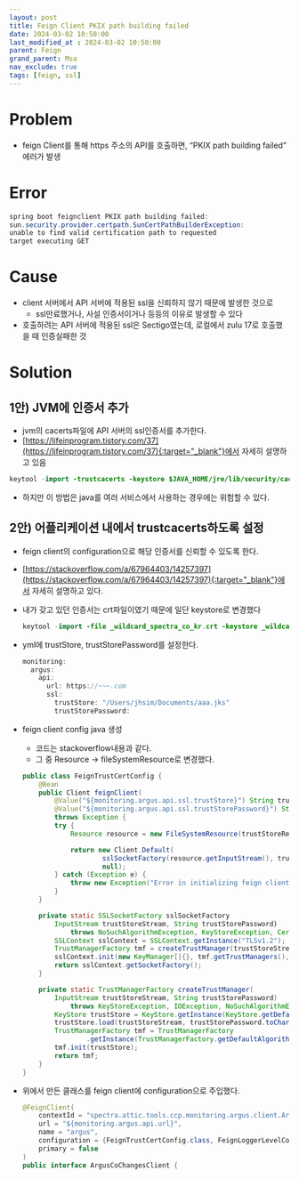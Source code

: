 ```yaml
---
layout: post
title: Feign Client PKIX path building failed
date: 2024-03-02 10:50:00
last_modified_at : 2024-03-02 10:50:00
parent: Feign
grand_parent: Msa
nav_exclude: true
tags: [feign, ssl]
---
```


# Problem

- feign Client를 통해 https 주소의 API를 호출하면, “PKIX path building failed” 에러가 발생

# Error

```java
spring boot feignclient PKIX path building failed: 
sun.security.provider.certpath.SunCertPathBuilderException: 
unable to find valid certification path to requested 
target executing GET
```

# Cause

- client 서버에서 API 서버에 적용된 ssl을 신뢰하지 않기 때문에 발생한 것으로
    - ssl만료했거나, 사설 인증서이거나 등등의 이유로 발생할 수 있다
- 호출하려는 API 서버에 적용된 ssl은 Sectigo였는데, 로컬에서 zulu 17로 호출했을 때 인증실패한 것

# Solution

## 1안) JVM에 인증서 추가

- jvm의 cacerts파일에 API 서버의 ssl인증서를 추가한다.
- [https://lifeinprogram.tistory.com/37](https://lifeinprogram.tistory.com/37){:target="_blank"}에서 자세히 설명하고 있음

```java
keytool -import -trustcacerts -keystore $JAVA_HOME/jre/lib/security/cacerts -storepass changeit -noprompt -alias your-api-alias -file your-api-certificate.pem
```

- 하지만 이 방법은 java를 여러 서비스에서 사용하는 경우에는 위험할 수 있다.

## 2안) **어플리케이션 내에서 trustcacerts하도록 설정**

- feign client의 configuration으로 해당 인증서를 신뢰할 수 있도록 한다.
- [https://stackoverflow.com/a/67964403/14257397](https://stackoverflow.com/a/67964403/14257397){:target="_blank"}에서 자세히 설명하고 있다.
- 내가 갖고 있던 인증서는 crt파일이였기 때문에 일단 keystore로 변경했다
    
    ```java
    keytool -import -file _wildcard_spectra_co_kr.crt -keystore _wildcard_spectra_co_kr.jks -alias spectra
    ```
    
- yml에 trustStore, trustStorePassword를 설정한다.
    
    ```java
    monitoring:
      argus:
        api:
          url: https://~~~.com
          ssl:
            trustStore: "/Users/jhsim/Documents/aaa.jks"
            trustStorePassword: 
    ```
    
- feign client config java 생성
    - 코드는 stackoverflow내용과 같다.
    - 그 중 Resource → fileSystemResource로 변경했다.
    
    ```java
    public class FeignTrustCertConfig {
        @Bean
        public Client feignClient(
            @Value("${monitoring.argus.api.ssl.trustStore}") String trustStoreResource,
            @Value("${monitoring.argus.api.ssl.trustStorePassword}") String trustStorePassword) 
            throws Exception {
            try {
                Resource resource = new FileSystemResource(trustStoreResource);
    
                return new Client.Default(
                        sslSocketFactory(resource.getInputStream(), trustStorePassword),
                        null);
            } catch (Exception e) {
                throw new Exception("Error in initializing feign client", e);
            }
        }
    
        private static SSLSocketFactory sslSocketFactory
            InputStream trustStoreStream, String trustStorePassword)
                throws NoSuchAlgorithmException, KeyStoreException, CertificateException, IOException, KeyManagementException {
            SSLContext sslContext = SSLContext.getInstance("TLSv1.2");
            TrustManagerFactory tmf = createTrustManager(trustStoreStream, trustStorePassword);
            sslContext.init(new KeyManager[]{}, tmf.getTrustManagers(), null);
            return sslContext.getSocketFactory();
        }
    
        private static TrustManagerFactory createTrustManager(
            InputStream trustStoreStream, String trustStorePassword)
                throws KeyStoreException, IOException, NoSuchAlgorithmException, CertificateException {
            KeyStore trustStore = KeyStore.getInstance(KeyStore.getDefaultType());
            trustStore.load(trustStoreStream, trustStorePassword.toCharArray());
            TrustManagerFactory tmf = TrustManagerFactory
                    .getInstance(TrustManagerFactory.getDefaultAlgorithm());
            tmf.init(trustStore);
            return tmf;
        }
    }
    
    ```
    
- 위에서 만든 클래스를 feign client에 configuration으로 주입했다.
    
    ```java
    @FeignClient(
        contextId = "spectra.attic.tools.ccp.monitoring.argus.client.ArgusCoChangesClient",
        url = "${monitoring.argus.api.url}",
        name = "argus",
        configuration = {FeignTrustCertConfig.class, FeignLoggerLevelConfiguration.class},
        primary = false
    )
    public interface ArgusCoChangesClient {
    ```
